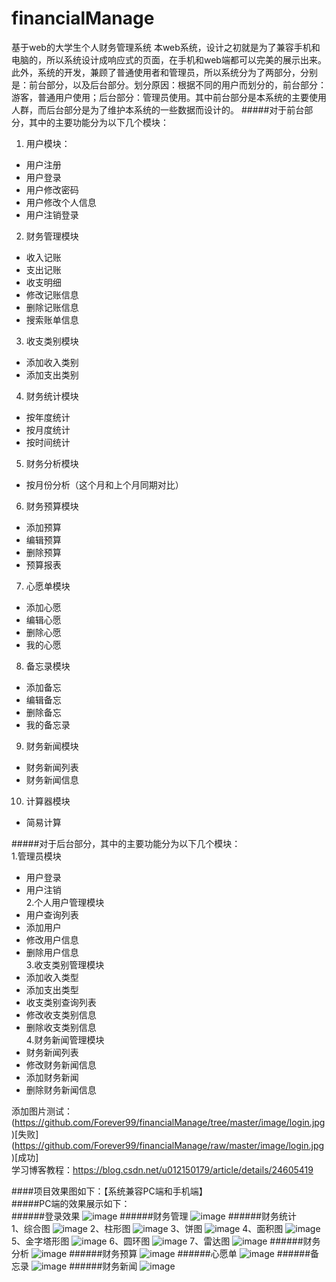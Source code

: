 # financialManage
基于web的大学生个人财务管理系统
本web系统，设计之初就是为了兼容手机和电脑的，所以系统设计成响应式的页面，在手机和web端都可以完美的展示出来。
此外，系统的开发，兼顾了普通使用者和管理员，所以系统分为了两部分，分别是：前台部分，以及后台部分。划分原因：根据不同的用户而划分的，前台部分：游客，普通用户使用；后台部分：管理员使用。其中前台部分是本系统的主要使用人群，而后台部分是为了维护本系统的一些数据而设计的。
#####对于前台部分，其中的主要功能分为以下几个模块：<br/>
1.	用户模块：
*	 用户注册
*	 用户登录
*	 用户修改密码
*	 用户修改个人信息
*	 用户注销登录
2.	财务管理模块
*	 收入记账
*  支出记账
*	 收支明细
*	 修改记账信息
*	 删除记账信息  
*	 搜索账单信息
3.	收支类别模块
*	 添加收入类别
*	 添加支出类别
4.	财务统计模块
*	 按年度统计
*	 按月度统计
*	 按时间统计
5.	财务分析模块
*	 按月份分析（这个月和上个月同期对比）
6.	财务预算模块
*	 添加预算
*	 编辑预算
*	 删除预算
*	 预算报表
7.	心愿单模块
*	 添加心愿
*	 编辑心愿
*	 删除心愿
*	 我的心愿
8.	备忘录模块
*	 添加备忘
*	 编辑备忘
*	 删除备忘
*	 我的备忘录
9.	财务新闻模块
*	 财务新闻列表
*	 财务新闻信息
10.	计算器模块
*	 简易计算

#####对于后台部分，其中的主要功能分为以下几个模块：<br/>
1.管理员模块
*	 用户登录
*	 用户注销<br/>
2.个人用户管理模块
*	 用户查询列表
*	 添加用户
*	 修改用户信息
*	 删除用户信息<br/>
3.收支类别管理模块
*	 添加收入类型
*	 添加支出类型
*	 收支类别查询列表
*	 修改收支类别信息
*	 删除收支类别信息<br/>
4.财务新闻管理模块
*	 财务新闻列表
*	 修改财务新闻信息
*	 添加财务新闻
*	 删除财务新闻信息<br/>

添加图片测试：
(https://github.com/Forever99/financialManage/tree/master/image/login.jpg)[失败]
(https://github.com/Forever99/financialManage/raw/master/image/login.jpg)[成功]   
学习博客教程：https://blog.csdn.net/u012150179/article/details/24605419

####项目效果图如下：【系统兼容PC端和手机端】<br/>
#####PC端的效果展示如下：<br/>
######登录效果
![image](https://github.com/Forever99/financialManage/raw/master/image/login.jpg)
######财务管理
![image](https://github.com/Forever99/financialManage/raw/master/image/financialManage.jpg)
######财务统计<br/>
1、综合图
![image](https://github.com/Forever99/financialManage/raw/master/image/financialCount.jpg)
2、柱形图
![image](https://github.com/Forever99/financialManage/raw/master/image/financialCount2.jpg)
3、饼图
![image](https://github.com/Forever99/financialManage/raw/master/image/financialCount3.jpg)
4、面积图
![image](https://github.com/Forever99/financialManage/raw/master/image/financialCount4.jpg)
5、金字塔形图
![image](https://github.com/Forever99/financialManage/raw/master/image/financialCount5.jpg)
6、圆环图
![image](https://github.com/Forever99/financialManage/raw/master/image/financialCount6.jpg)
7、雷达图
![image](https://github.com/Forever99/financialManage/raw/master/image/financialCount7.jpg)
######财务分析
![image](https://github.com/Forever99/financialManage/raw/master/image/financialAnalysis.jpg)
######财务预算 
![image](https://github.com/Forever99/financialManage/raw/master/image/financialBudget.jpg)
######心愿单
![image](https://github.com/Forever99/financialManage/raw/master/image/wishlist.jpg)
######备忘录
![image](https://github.com/Forever99/financialManage/raw/master/image/memorandum.jpg)
######财务新闻
![image](https://github.com/Forever99/financialManage/raw/master/image/financialNews.jpg)
